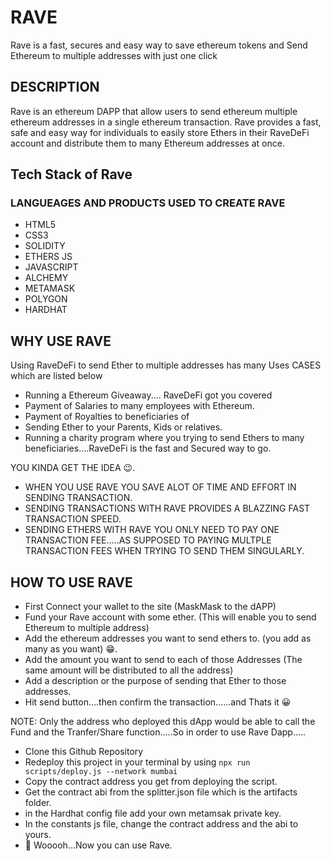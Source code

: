 # RAVE

Rave is a fast, secures and easy way to save ethereum tokens and Send Ethereum to multiple addresses with just one click

## DESCRIPTION

Rave is an ethereum DAPP that allow users to send ethereum multiple ethereum addresses in a single ethereum transaction. Rave provides a fast, safe and easy way for individuals to easily store Ethers in their RaveDeFi account and distribute them to many Ethereum addresses at once.

## Tech Stack of Rave

### LANGUEAGES AND PRODUCTS USED TO CREATE RAVE

* HTML5
* CSS3
* SOLIDITY
* ETHERS JS
* JAVASCRIPT
* ALCHEMY
* METAMASK
* POLYGON
* HARDHAT

## WHY USE RAVE
Using RaveDeFi to send Ether to multiple addresses has many Uses CASES which are listed below

* Running a Ethereum Giveaway.... RaveDeFi got you covered
* Payment of Salaries to many employees with Ethereum.
* Payment of Royalties to beneficiaries of 
* Sending Ether to your Parents, Kids or relatives.
* Running a charity program where you trying to send Ethers to many beneficiaries....RaveDeFi is the fast and Secured way to go.

YOU KINDA GET THE IDEA 😉.

* WHEN YOU USE RAVE YOU SAVE ALOT OF TIME AND EFFORT IN SENDING TRANSACTION.
* SENDING TRANSACTIONS WITH RAVE PROVIDES A BLAZZING FAST TRANSACTION SPEED.
* SENDING ETHERS WITH RAVE YOU ONLY NEED TO PAY ONE TRANSACTION FEE.....AS SUPPOSED TO PAYING MULTPLE TRANSACTION FEES WHEN TRYING TO SEND THEM SINGULARLY. 

## HOW TO USE RAVE

* First Connect your wallet to the site (MaskMask to the dAPP)
* Fund your Rave account with some ether. (This will enable you to send Ethereum to multiple address)
* Add the ethereum addresses you want to send ethers to. (you add as many as you want) 😁.
* Add the amount you want to send to each of those Addresses (The same amount will be distributed to all the address)
* Add a description or the purpose of sending that Ether to those addresses.
* Hit send button....then confirm the transaction......and Thats it 😀

NOTE: Only the address who deployed this dApp would be able to call the Fund and the Tranfer/Share function.....So in order to use Rave Dapp.....
* Clone this Github Repository 
* Redeploy this project in your terminal by using
  `npx run scripts/deploy.js --network mumbai`
* Copy the contract address you get from deploying the script.
* Get the contract abi from the splitter.json file which is the artifacts folder.
* in the Hardhat config file add your own metamsak private key.
* In the constants js file, change the contract address and the abi to yours.
* 🎉 Wooooh...Now you can use Rave.
